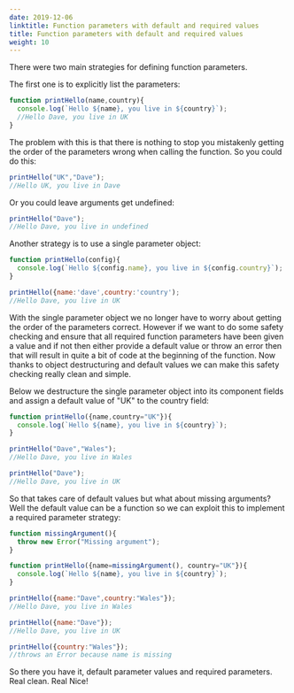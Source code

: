 ```yaml
---
date: 2019-12-06
linktitle: Function parameters with default and required values
title: Function parameters with default and required values 
weight: 10
---
```


There were two main strategies for defining function parameters. 

The first one is to explicitly list the parameters:
```javascript
function printHello(name,country){
  console.log(`Hello ${name}, you live in ${country}`);
  //Hello Dave, you live in UK
}
```

The problem with this is that there is nothing to stop you mistakenly getting the order of the parameters wrong when calling the function. So you could do this:

```javascript
printHello("UK","Dave");
//Hello UK, you live in Dave
```


Or you could leave arguments get undefined:

```javascript
printHello("Dave");
//Hello Dave, you live in undefined
```


Another strategy is to use a single parameter object:
```javascript
function printHello(config){
  console.log(`Hello ${config.name}, you live in ${config.country}`);
}

printHello({name:'dave',country:'country');
//Hello Dave, you live in UK
```
With the single parameter object we no longer have to worry about getting the order of the parameters correct. However if we want to do some safety checking and ensure that all required function parameters have been given a value and if not then either provide a default value or throw an error then that will result in quite a bit of code at the beginning of the function.  Now thanks to object destructuring and default values we can make this safety checking really clean and simple.

Below we destructure the single parameter object into its component fields and assign a default value of "UK" to the country field:

```javascript
function printHello({name,country="UK"}){
  console.log(`Hello ${name}, you live in ${country}`);
}

printHello("Dave","Wales");
//Hello Dave, you live in Wales

printHello("Dave");
//Hello Dave, you live in UK
```
So that takes care of default values but what about missing arguments? Well the default value can be a function so we can exploit this to implement a required parameter strategy:

```javascript
function missingArgument(){
  throw new Error("Missing argument");
}

function printHello({name=missingArgument(), country="UK"}){
  console.log(`Hello ${name}, you live in ${country}`);
}

printHello({name:"Dave",country:"Wales"});
//Hello Dave, you live in Wales

printHello({name:"Dave"});
//Hello Dave, you live in UK

printHello({country:"Wales"});
//throws an Error because name is missing
```

So there you have it, default parameter values and required parameters. Real clean. Real Nice!




